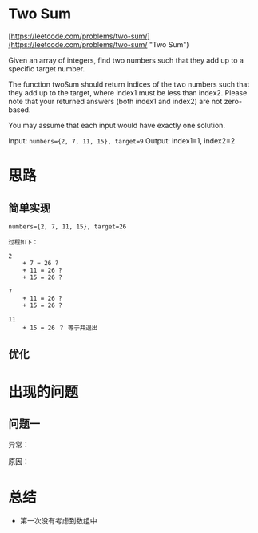 # Two Sum #

[https://leetcode.com/problems/two-sum/](https://leetcode.com/problems/two-sum/ "Two Sum")

Given an array of integers, find two numbers such that they add up to a specific target number.

The function twoSum should return indices of the two numbers such that they add up to the target, where index1 must be less than index2. Please note that your returned answers (both index1 and index2) are not zero-based.

You may assume that each input would have exactly one solution.

Input: `numbers={2, 7, 11, 15}, target=9`
Output: index1=1, index2=2

# 思路 #
## 简单实现 ##
	
	numbers={2, 7, 11, 15}, target=26

	过程如下：

	2
		+ 7	= 26 ?
		+ 11 = 26 ?
		+ 15 = 26 ?

	7
		+ 11 = 26 ?
		+ 15 = 26 ?

	11
		+ 15 = 26 ？	等于并退出



## 优化 ##

# 出现的问题 #
## 问题一 ##

异常：


原因：
	


# 总结 #
-	第一次没有考虑到数组中


